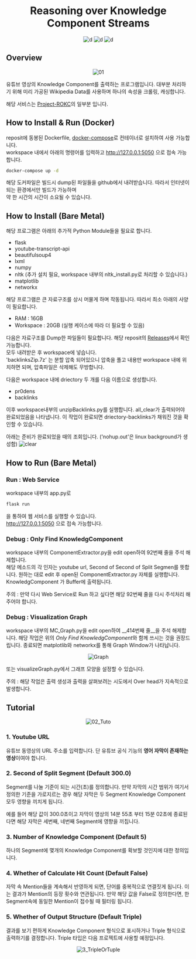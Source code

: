 <div align="center">

<h1>Reasoning over Knowledge Component Streams</h1>

![d](https://img.shields.io/badge/-Python3-3776AB?style=flat-square&logo=python&logoColor=FFFFFF) ![d](https://img.shields.io/badge/-Flask-000000?style=flat-square&logo=flask&logoColor=FFFFFF)  ![d](https://img.shields.io/badge/-Javascript-F7DF1E?style=flat-square&logo=javascript&logoColor=FFFFFF) 

</div>

## Overview

<div align="center">

![01](https://user-images.githubusercontent.com/24387014/209906029-d1b0ae5b-fd30-4fbd-8811-15f9377fd43d.gif)

</div>

유튜브 영상의 Knowledge Component를 출력하는 프로그램입니다.
대부분 처리하기 위해 미리 가공된 Wikipedia Data를 사용하며 하나의 속성을 크롤링, 캐싱합니다.

해당 서비스는 [Project-ROKC](https://github.com/BonhyeonGu/Project-ROKC)의 일부분 입니다.

## How to Install & Run (Docker)

reposit에 동봉된 Dockerfile, [docker-compose](https://docs.docker.com/compose/install/)로 컨테이너로 설치하여 사용 가능합니다.  
workspace 내에서 아래의 명령어를 입력하고 http://127.0.0.1:5050 으로 접속 가능합니다.

```bash
docker-compose up -d
```

해당 도커파일은 빌드시 dump된 파일들을 github에서 내려받습니다. 따라서 인터넷이 되는 환경에서만 빌드가 가능하며  
약 한 시간의 시간이 소요될 수 있습니다.

## How to Install (Bare Metal)

해당 프로그램은 아래의 추가적 Python Module들을 필요로 합니다.

 - flask
 - youtube-transcript-api
 - beautifulsoup4
 - lxml
 - numpy
 - nltk (추가 설치 필요, workspace 내부의 nltk_install.py로 처리할 수 있습니다.)
 - matplotlib
 - networkx

해당 프로그램은 큰 자료구조를 상시 머물게 하며 작동됩니다. 따라서 최소 아래의 사양이 필요합니다.
 - RAM : 16GB
 - Workspace : 20GB (실행 케이스에 따라 더 필요할 수 있음)

다음은 자료구조를 Dump한 파일들이 필요합니다. 해당 reposit의 [Releases](https://github.com/BonhyeonGu/Reasoning_over_Knowledge_Component_Streams/releases)에서 확인 가능합니다.  
모두 내려받은 후 workspace에 넣습니다.  
'backlinksZip.7z' 는 분할 압축 되어있으니 압축을 풀고 내용만 workspace 내에 위치하면 되며, 압축파일은 삭제해도 무방합니다.

다음은 workspace 내에 driectory 두 개를 다음 이름으로 생성합니다.

 - pr0dens
 - backlinks

이후 workspace내부의 unzipBacklinks.py를 실행합니다. all_clear가 출력되어야 완료되었음을 나타냅니다. 이 작업이 완료되면 driectory-backlinks가 채워진 것을 확인할 수 있습니다.

아래는 준비가 완료되었을 때의 조회입니다. ('nohup.out'은 linux background가 생성함)
![clear](https://user-images.githubusercontent.com/24387014/184473483-f47834f2-b9d6-45a7-82db-23885925cdd0.PNG)

## How to Run (Bare Metal)

### Run : Web Service

workspace 내부의 app.py로
```bash
flask run
```
을 통하여 웹 서비스를 실행할 수 있습니다.  
http://127.0.0.1:5050 으로 접속 가능합니다.

### Debug : Only Find KnowledgComponent

workspace 내부의 ComponentExtractor.py을 edit open하여 92번째 줄을 주석 해제합니다.  
해당 메소드의 각 인자는 youtube url, Second of Second of Split Segmen를 뜻합니다. 원하는 대로 edit 후 open된 ComponentExtractor.py 자체를 실행합니다.  
KnowledgComponent 가 Buffer에 출력됩니다.

주의 : 만약 다시 Web Service로 Run 하고 싶다면 해당 92번째 줄을 다시 주석처리 해주어야 합니다.

### Debug : Visualization Graph

workspace 내부의 MC_Graph.py을 edit open하여 __414번째 줄__을 주석 해제합니다. 해당 작업은 위의 *Only Find KnowledgComponent*와 함께 쓰시는 것을 권장드립니다.
종료되면 matplotlib와 networkx를 통해 Graph Window가 나타납니다.

<div align="center">

![Graph](https://user-images.githubusercontent.com/24387014/184474406-7c54a7dd-c561-4a59-aa17-4432bc2ad887.jpeg)

</div>

또는 visualizeGraph.py에서 그래프 모양을 설정할 수 있습니다.

주의 : 해당 작업은 출력 생성과 출력을 살펴보려는 시도에서 Over head가 지속적으로 발생합니다.

## Tutorial

<div align="center">

![02_Tuto](https://user-images.githubusercontent.com/24387014/184350805-697abed0-3e3c-4a21-bea5-7bc2b150685d.png)

</div>

### 1. Youtube URL

유튜브 동영상의 URL 주소를 입력합니다. 단 유튜브 공식 기능의 **영어 자막이 존재하는 영상**이여야 합니다.

### 2. Second of Split Segment  (Default 300.0)

Segment를 나눌 기준이 되는 시간(초)를 정의합니다.
만약 자막의 시간 범위가 여기서 정의한 기준을 가로지르는 경우 해당 자막은 두 Segment Knowledge Component 모두 영향을 끼치게 됩니다.

예를 들어 해당 값이 300.0초이고 자막이 영상의 14분 55초 부터 15분 02초에 종료된다면
해당 자막은 세번째, 네번째 Segment에 영향을 끼칩니다.

### 3. Number of Knowledge Component (Default 5)

하나의 Segment에 몇개의 Knowledge Component를 확보할 것인지에 대한 정의입니다.

### 4. Whether of Calculate Hit Count (Default False)

자막 속 Mention들을 계속해서 반영하게 되면, 단어를 중복적으로 연결짓게 됩니다. 이는 결과가  Mention의 등장 횟수와 연관됩니다.
만약 해당 값을 False로 정의한다면, 한 Segment속에 동일한 Mention이 접수될 때 필터링 됩니다. 

### 5. Whether of Output Structure (Default Triple)
	
결과를 보기 편하게 Knowledge Component 형식으로 표시하거나 Triple 형식으로 출력하기를 결정합니다.
Triple 타입은 다음 프로젝트에 사용할 예정입니다.

<div align="center">

![3_TripleOrTuple](https://user-images.githubusercontent.com/24387014/184352041-729f6567-39bb-41a8-bda4-c1e31367badb.png)

</div>
